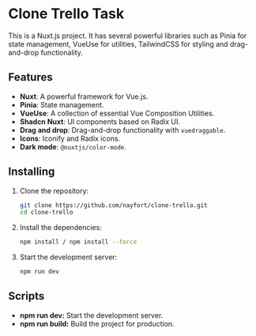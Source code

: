 # Clone Trello Task

This is a Nuxt.js project. It has several powerful libraries such as Pinia for state management, VueUse for utilities, TailwindCSS for styling and drag-and-drop functionality.

## Features

- **Nuxt**: A powerful framework for Vue.js.
- **Pinia**: State management.
- **VueUse**: A collection of essential Vue Composition Utilities.
- **Shadcn Nuxt**: UI components based on Radix UI.
- **Drag and drop**: Drag-and-drop functionality with `vuedraggable`.
- **Icons**: Iconify and Radix icons.
- **Dark mode**: `@nuxtjs/color-mode`.

## Installing

1. Clone the repository:

   ```bash
   git clone https://github.com/nayfort/clone-trello.git
   cd clone-trello
   ```

2. Install the dependencies:

   ```bash
   npm install / npm install --force
   ```

3. Start the development server:
   ```bash
   npm run dev
   ```

## Scripts

- **npm run dev:** Start the development server.
- **npm run build:** Build the project for production.
